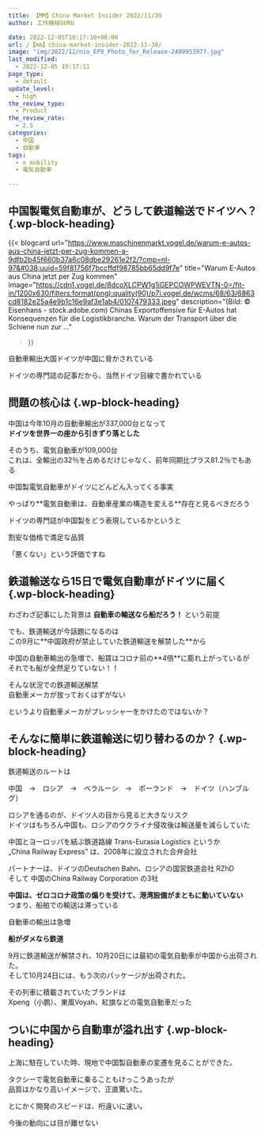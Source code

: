 ```yaml
---
title: 【MM】China Market Insider 2022/11/30
author: 工作機械GURU

date: 2022-12-05T10:17:10+00:00
url: /【mm】china-market-insider-2022-11-30/
image: "img/2022/12/nio_EP9_Photo_for_Release-2409953977.jpg"
last_modified:
  - 2022-12-05 19:17:11
page_type:
  - default
update_level:
  - high
the_review_type:
  - Product
the_review_rate:
  - 2.5
categories:
  - 中国
  - 自動車
tags:
  - e mobility
  - 電気自動車

---
```

## 中国製電気自動車が、どうして鉄道輸送でドイツへ？ {.wp-block-heading}

{{< blogcard
url="https://www.maschinenmarkt.vogel.de/warum-e-autos-aus-china-jetzt-per-zug-kommen-a-9dfb2b45f660b37a6c08dbe29261e2f2/?cmp=nl-97&#038;uuid=59f81756f7bccffdf98785bb65dd9f7e"
title="Warum E-Autos aus China jetzt per Zug kommen"
image="https://cdn1.vogel.de/8dcoXLCPW1g1iGEPCOWPWEVTN-0=/fit-in/1200x630/filters:format(png):quality(90)/p7i.vogel.de/wcms/68/63/6863cd8182e25a4e9b1c16e9af3e1ab4/0107479333.jpeg"
description="(Bild: © Eisenhans - stock.adobe.com) Chinas Exportoffensive für E-Autos hat Konsequenzen für die Logistikbranche. Warum der Transport über die Schiene nun zur ..."
>}} 

自動車輸出大国ドイツが中国に脅かされている

ドイツの専門誌の記事だから、当然ドイツ目線で書かれている

## 問題の核心は {.wp-block-heading}

中国は今年10月の自動車輸出が337,000台となって  
**<span class="fz-20px"><span class="marker-under">ドイツを世界一の座から引きずり落とした</span></span>**

そのうち、電気自動車が109,000台  
これは、全輸出の32％を占めるだけじゃなく、前年同期比プラス81.2％でもある

中国製電気自動車がドイツにどんどん入ってくる事実

やっぱり**<span class="fz-22px"><span class="marker-under">電気自動車は、自動車産業の構造を変える</span></span>**存在と見るべきだろう

ドイツの専門誌が中国製をどう表現しているかというと

<p class="has-text-align-center">
  <span class="bold-red"><span class="fz-22px"><span class="marker-under">割安な価格</span>で<span class="marker-under">満足な品質</span></span></span>
</p>

「悪くない」という評価ですね

## 鉄道輸送なら15日で電気自動車がドイツに届く {.wp-block-heading}

わざわざ記事にした背景は **<span class="fz-22px"><span class="red"><span class="marker">自動車の輸送なら船だろう</span></span></span><span class="fz-22px"><span class="marker"><span class="red">！</span></span></span>** という前提

でも、鉄道輸送が今話題になるのは  
この9月に**<span class="fz-20px"><span class="marker-under">中国政府が禁止していた鉄道輸送を解禁した</span></span>**から

中国の<span class="bold"><span class="marker-under">自動車輸出の急増</span></span>で、船賃はコロナ前の**<span class="fz-20px"><span class="red">4倍</span></span>**に膨れ上がっているが  
それでも船が全然足りていない！！

そんな状況での鉄道輸送解禁  
自動車メーカが放っておくはずがない

というより自動車メーカがプレッシャーをかけたのではないか？

## そんなに簡単に鉄道輸送に切り替わるのか？ {.wp-block-heading}

鉄道輸送のルートは

中国　→　ロシア　→　ベラルーシ　→　ポーランド　→　ドイツ（ハンブルグ）

ロシアを通るのが、ドイツ人の目から見ると大きなリスク  
ドイツはもちろん中国も、ロシアのウクライナ侵攻後は輸送量を減らしていた

中国とヨーロッパを結ぶ鉄道路線 Trans-Eurasia Logistics というか  
„China Railway Express” は、2008年に設立された合弁会社

パートナーは、ドイツのDeutschen Bahn、ロシアの国営鉄道会社 RZhD  
そして 中国のChina Railway Corporation の3社

**<span class="fz-20px"><span class="marker-under">中国は、ゼロコロナ政策の煽りを受けて、港湾設備がまともに動いていない</span></span>**  
つまり、船舶での輸送は滞っている

自動車の輸出は急増

**<span class="fz-20px"><span class="marker-under">船がダメなら鉄道</span></span>**

9月に鉄道輸送が解禁され、10月20日には最初の電気自動車が中国から出荷された。  
そして10月24日には、もう次のパッケージが出荷された。

その列車に積載されていたブランドは  
Xpeng（小鹏）、東風Voyah、紅旗などの電気自動車だった  


## ついに中国から自動車が溢れ出す {.wp-block-heading}

上海に駐在していた時、現地で中国製自動車の変遷を見ることができた。

タクシーで電気自動車に乗ることもけっこうあったが  
品質はかなり高いイメージで、正直驚いた。

とにかく開発のスピードは、桁違いに速い。

今後の動向には目が離せない
